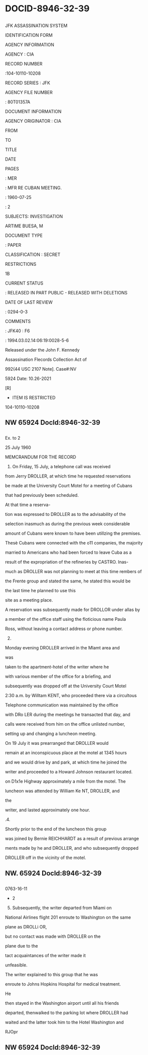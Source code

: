 # DOCID-8946-32-39

##
JFK ASSASSINATION SYSTEM

IDENTIFICATION FORM

AGENCY INFORMATION

AGENCY : CIA

RECORD NUMBER

:104-10110-10208

RECORD SERIES : JFK

AGENCY FILE NUMBER

: 80T01357A

DOCUMENT INFORMATION

AGENCY ORIGINATOR : CIA

FROM

TO

TITLE

DATE

PAGES

: MER

: MFR RE CUBAN MEETING.

: 1960-07-25

: 2

SUBJECTS: INVESTIGATION

ARTIME BUESA, M

DOCUMENT TYPE

: PAPER

CLASSIFICATION : SECRET

RESTRICTIONS

1B

CURRENT STATUS

: RELEASED IN PART PUBLIC - RELEASED WITH DELETIONS

DATE OF LAST REVIEW

: 0294-0-3

COMMENTS

: JFK40 : F6

: 1994.03.02.14:06:19:0028-5-6

Released under the John F. Kennedy

Assassination Flecords Collection Act of

992(44 USC 2107 Note]. Case#:NV

5924 Date: 10.26-2021

[R]

- ITEM IS RESTRICTED

104-10110-10208

NW 65924 Docld:8946-32-39
---

##
Ex. to 2

25 July 1960

MEMCRANDUM FOR THE RECORD

1. On Friday, 15 July, a telephone call was received

from Jerry DROLLER, at which time he requested reservations

be made at the University Court Motel for a meeting of Cubans

that had previously been scheduled.

At that time a reserva-

tion was expressed to DROLLER as to the advisability of the

selection inasmuch as during the previous week considerable

amount of Cubans were known to have been utillzing the premises.

Thesè Cubans were connected with the o11 companies, the majority

married to Americans who had been forced to leave Cuba as a

result of the expropriation of the refineries by CASTRO. Inas-

much as DROLLER was not planning to meet at this time rembers of

the Frente group and stated the same, he stated this would be

the last time he planned to use this

site as a meeting place.

A reservation was subsequently made for DROLLOR under allas by

a member of the office staff using the floticious name Paula

Ross, without leaving a contact address or phone number.

2.

Monday evening DROLLER arrived in the Mlamt area and

was

taken to the apartment-hotel of the writer where he

with various member of the office for a briefing, and

subsequently was dropped off at the University Court Motel

2:30 a.m. by Willtam KENT, who proceeded there via a circultous

Telephone communication was maintained by the office

with DRo LER during the meetings he transacted that day, and

calls were received from him on the office unlisted number,

setting up and changing a luncheon meeting.

On 19 July it was prearranged that DROLLER would

remain at an inconspicuous place at the motel at 1345 hours

and we would drive by and park, at which time he joined the

writer and proceeded to a Howard Johnson restaurant located.

on D1x1e Highway approximately a mile from the motel. The

luncheon was attended by William Ke NT, DROLLER, and

the

writer, and lasted approximately one hour.

.4.

Shortly prior to the end of the luncheon this group

was joined by Bernie REICHHARDT as a result of previous arrange

ments made by he and DROLLER, and who subsequently dropped

DROLLER off in the vicinity of the motel.

NW. 65924 Docld:8946-32-39
---

##
0763-16-11

- 2

5. Subsequently, the writer departed from Miami on

National Airlines flight 201 enroute to Washington on the same

plane as DROLLi OR,

but no contact was made with DROLLER on the

plane due to the

tact acquaintances of the writer made it

unfeasible.

The writer explained to this group that he was

enroute to Johns Hopkins Hospital for medical treatment.

He

then stayed in the Washington airport until all his friends

departed, thenwalked to the parking lot where DROLLER had

waited and the latter took him to the Hotel Washington and

RJOpr

NW 65924 Docld:8946-32-39
---

